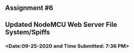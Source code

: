 ## Assignment #6
### <FAIRY BLESSA EYAS>
## Updated NodeMCU Web Server File System/Spiffs
### <Date:09-25-2020 and Time Submitted: 7:36 PM>
